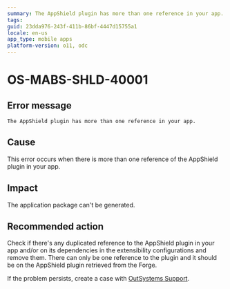 ```yaml
---
summary: The AppShield plugin has more than one reference in your app.
tags:
guid: 23dda976-243f-411b-86bf-4447d15755a1
locale: en-us
app_type: mobile apps
platform-version: o11, odc
---
```


# OS-MABS-SHLD-40001

## Error message

`The AppShield plugin has more than one reference in your app.`

## Cause

This error occurs when there is more than one reference of the AppShield plugin in your app.

## Impact

The application package can't be generated.

## Recommended action

Check if there's any duplicated reference to the AppShield plugin in your app and/or on its dependencies in the extensibility configurations and remove them. There can only be one reference to the plugin and it should be on the AppShield plugin retrieved from the Forge.

If the problem persists, create a case with [OutSystems Support](https://www.outsystems.com/support/portal/open-support-case?ErrorCode=OS-MABS-SHLD-40001).
